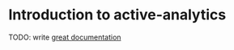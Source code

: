 # Introduction to active-analytics

TODO: write [great documentation](http://jacobian.org/writing/what-to-write/)
